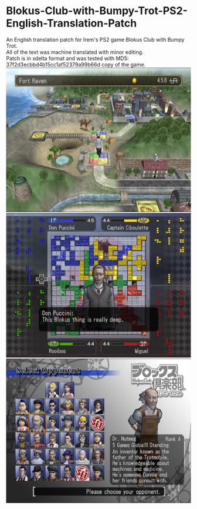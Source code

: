 # Blokus-Club-with-Bumpy-Trot-PS2-English-Translation-Patch
An English translation patch for Irem's PS2 game Blokus Club with Bumpy Trot. \
All of the text was machine translated with minor editing. \
Patch is in xdelta format and was tested with MD5: 37f2d3ecbbd4b15cc1af52379a99b66d copy of the game. \
![WIP1](screenshots/Map.png)
![WIP2](screenshots/Gameplay.png)
![WIP3](screenshots/Select_Opponent.png)
